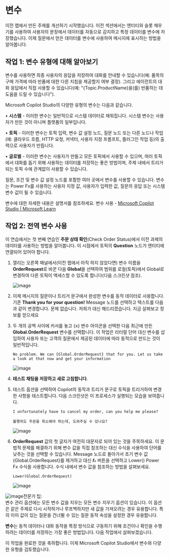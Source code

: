 # 변수

이전 랩에서 만든 주제를 개선하기 시작했습니다. 이전 섹션에서는 엔터티와 슬롯 채우기를 사용하여 사용자의 문장에서 데이터를 자동으로 감지하고 특정 데이터를 변수에 저장했습니다. 이제 질문에서 얻은 데이터를 변수에 사용하여 메시지에 표시하는 방법을 알아봅니다.

## 작업 1: 변수 유형에 대해 알아보기

변수를 사용하면 최종 사용자의 응답을 저장하여 대화를 안내할 수 있습니다(예: 품목의 구매 가격에 따라 반품에 대한 다른 지침을 제공할지 여부 결정). 그리고 에이전트의 대화 응답에서 직접 사용할 수 있습니다(예: "{Topic.ProductName}을(를) 반품하는 데 도움을 드릴 수 있습니다").

Microsoft Copilot Studio의 다양한 유형의 변수는 다음과 같습니다.

• **시스템** - 이러한 변수는 일반적으로 시스템 데이터로 채워집니다. 시스템 변수는 사용자가 만든 것이 아니며 플랫폼의 일부입니다.

• **토픽** - 이러한 변수는 토픽 입력, 변수 값 설정 노드, 질문 노드 또는 다른 노드나 작업(예: 클라우드 흐름, HTTP 요청, 커넥터, 사용자 지정 프롬프트, 플러그인 작업 등)의 출력으로 사용자가 만듭니다.

• **글로벌** - 이러한 변수는 사용자가 만들고 모든 토픽에서 사용할 수 있으며, 여러 토픽에서 대화를 돕기 위해 사용하는 데이터를 저장하는 좋은 방법이며, 주제 내에서 트리거되는 토픽 수에 관계없이 사용할 수 있습니다.

질문, 조건 및 변수 값 설정 노드를 포함한 여러 곳에서 변수를 사용할 수 있습니다. 변수는 Power Fx를 사용하는 사용자 지정 값, 사용자가 입력한 값, 질문의 응답 또는 시스템 변수 값이 될 수 있습니다.

변수에 대한 자세한 내용은 설명서를 참조하세요. 변수 사용 - <a href="https://learn.microsoft.com/en-us/microsoft-copilot-studio/authoring-variables?tabs=webApp">Microsoft Copilot Studio | Microsoft Learn</a>


## 작업 2: 전역 변수 사용

이 연습에서는 첫 번째 연습인 **주문 상태 확인**(Check Order Status)에서 이전 과제의 데이터를 사용하는 방법을 알아봅니다. 이 시점에서 토픽의 **Question** 노드가 엔터티에 연결되어 있어야 합니다.

1. 열리는 오른쪽 패널에서(이전 랩에서 아직 하지 않았다면) 변수 이름을 **OrderRequest**로 바꾼 다음 **Global**을 선택하여 범위를 로컬(토픽)에서 Global로 변경하여 다른 토픽이 액세스할 수 있도록 합니다(다음 스크린샷 참조).

   ![image](https://github.com/user-attachments/assets/073e141a-d6a8-4645-a27a-d5f2203f1e40)


2. 이제 메시지의 질문이나 트리거 문구에서 완성한 변수를 동적 데이터로 사용합니다. 기존 **Thank you for your question!** Message 노드를 선택하고 텍스트를 다음과 같이 변경합니다. 문제 없습니다. 저희가 대신 해드리겠습니다. 지금 살펴보고 정보를 얻으세요

3. 두 개의 공백 사이에 커서를 놓고 {x} 변수 아이콘을 선택한 다음 최근에 만든 **Global.OrderRequest** 변수를 선택합니다. 이 작업은 리터럴 단어 대신 변수를 삽입하여 사용자 또는 고객의 질문에서 제공된 데이터에 따라 동적으로 만드는 것이 일반적입니다.

   ```
   No problem. We can {Global.OrderRequest} that for you. Let us take a look at that now and get your information
   ```

   ![image](https://github.com/user-attachments/assets/649a768c-5d5e-43fb-b079-111d24ec88c4)

4. **테스트 채팅을 저장하고 새로 고침합니다**.

5. 테스트 옵션을 선택하여 Copilot의 동작과 트리거 문구로 토픽을 트리거하여 변경한 사항을 테스트합니다. 다음 스크린샷은 이 프로세스가 실행되는 모습을 보여줍니다.

   ```
   I unfortunately have to cancel my order, can you help me please?
   ```
   ```
   불행히도 주문을 취소해야 하는데, 도와주실 수 있나요?
   ```
   ![image](https://github.com/user-attachments/assets/064867cb-a6da-43e8-9ae8-944bf983ad3a)


6. **OrderRequest** 값의 첫 글자가 여전히 대문자로 되어 있는 것을 주목하세요. 이 문법적 문제를 해결하기 위해 변수 값을 직접 참조하는 대신 수식을 사용하여 단어를 낮추는 것을 선택할 수 있습니다. Message 노드로 돌아가서 초기 변수 값 {Global.OrderRequest}를 제거하고 대신 𝒇𝓍 버튼을 선택하고 Lower() Power Fx 수식을 사용합니다. 수식 내에서 변수 값을 참조하는 방법을 살펴보세요.

   ```
   Lower(Global.OrderRequest)
   ```

   ![image](https://github.com/user-attachments/assets/edd881af-46b3-414e-a362-a2d112bd2fa8)


![image](https://github.com/user-attachments/assets/0d53b99a-31f7-42fb-886a-7cf157a38d42)전문가 팁:</br>변수 관리 옵션에는 모든 변수 값을 지우는 모든 변수 지우기 옵션이 있습니다. 이 옵션은 같은 주제로 다시 시작하거나 루프백하지만 새 값을 가져오려는 경우 유용합니다. 특히 이미 값이 있는 질문을 건너뛸 수 있는 질문 동작 속성을 설정한 경우 유용합니다.

**변수**는 동적 데이터나 대화 동작을 특정 방식으로 구동하기 위해 조건이나 확인을 수행하려는 데이터를 저장하는 가장 좋은 방법입니다. 다음 작업에서 살펴보겠습니다.

이 작업을 완료한 것을 축하합니다. 이제 Microsoft Copilot Studio에서 변수와 다양한 유형을 검토했습니다.
